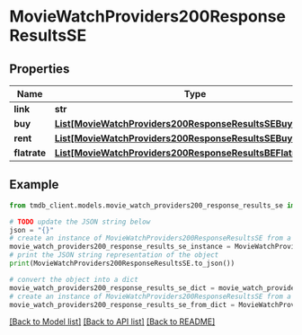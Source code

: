 # MovieWatchProviders200ResponseResultsSE


## Properties

Name | Type | Description | Notes
------------ | ------------- | ------------- | -------------
**link** | **str** |  | [optional] 
**buy** | [**List[MovieWatchProviders200ResponseResultsSEBuyInner]**](MovieWatchProviders200ResponseResultsSEBuyInner.md) |  | [optional] 
**rent** | [**List[MovieWatchProviders200ResponseResultsSEBuyInner]**](MovieWatchProviders200ResponseResultsSEBuyInner.md) |  | [optional] 
**flatrate** | [**List[MovieWatchProviders200ResponseResultsBEFlatrateInner]**](MovieWatchProviders200ResponseResultsBEFlatrateInner.md) |  | [optional] 

## Example

```python
from tmdb_client.models.movie_watch_providers200_response_results_se import MovieWatchProviders200ResponseResultsSE

# TODO update the JSON string below
json = "{}"
# create an instance of MovieWatchProviders200ResponseResultsSE from a JSON string
movie_watch_providers200_response_results_se_instance = MovieWatchProviders200ResponseResultsSE.from_json(json)
# print the JSON string representation of the object
print(MovieWatchProviders200ResponseResultsSE.to_json())

# convert the object into a dict
movie_watch_providers200_response_results_se_dict = movie_watch_providers200_response_results_se_instance.to_dict()
# create an instance of MovieWatchProviders200ResponseResultsSE from a dict
movie_watch_providers200_response_results_se_from_dict = MovieWatchProviders200ResponseResultsSE.from_dict(movie_watch_providers200_response_results_se_dict)
```
[[Back to Model list]](../README.md#documentation-for-models) [[Back to API list]](../README.md#documentation-for-api-endpoints) [[Back to README]](../README.md)


